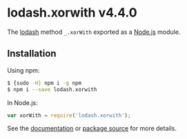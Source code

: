 # lodash.xorwith v4.4.0

The [lodash](https://lodash.com/) method `_.xorWith` exported as a [Node.js](https://nodejs.org/) module.

## Installation

Using npm:
```bash
$ {sudo -H} npm i -g npm
$ npm i --save lodash.xorwith
```

In Node.js:
```js
var xorWith = require('lodash.xorwith');
```

See the [documentation](https://lodash.com/docs#xorWith) or [package source](https://github.com/lodash/lodash/blob/4.4.0-npm-packages/lodash.xorwith) for more details.
